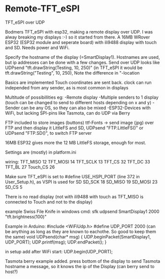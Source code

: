 # Remote-TFT_eSPI
TFT_eSPI over UDP

Bodmers TFT_eSPI with esp32, making a remote display over UDP.
I was alway breaking my displays :-) so it started from there.
A 16MB WRover ESP32 (ESP32 module and seperate board) with ili9488 display with touch and SD.
Needs power and WiFi.

Specify the hostname of the display (=SmartDisplay1). Hostnames are used, but ip addresses can be done with a few changes.
Send over UDP looks like UDPsend "tft.drawString(Testing, 10, 250)" (in TFT_eSPI it would be tft.drawString("Testing", 10, 250), Note the difference in "-location

Basics are implemented
Touch coordinates are sent back.
clock can run independed from any sender, as is most common in displays

Multitude of possibillities eg:
-Remote display
-Multiple senders to 1 display (touch can be changed to send to different hosts depending on x and y)
-Sender can be any OS, so they can also be mixed
-ESP32-Devices with WiFi, but lacking SPI-pins like Tasmota, can do UDP via Berry

FTP included to store images (buttons) ttf-Fonts -> send image (jpg) over FTP and then display it
LittleFS and SD, UDPsend "FTP.LittleFS()" or UDPsend "FTP.SD()", to switch FTP server

16MB ESP32 gives more the 12 MB LittleFS storage, enough for most.


Settings are (mostly) in platform.ini

wiring:
TFT_MISO 12
TFT_MOSI 14
TFT_SCLK 13
TFT_CS   32
TFT_DC   33
TFT_BL   27
Touch_CS 26

Make sure TFT_eSPI is set to #define USE_HSPI_PORT (line 372 in User_Setup.h), as VSPI is used for SD
SD_SCK  18
SD_MISO 19
SD_MOSI 23
SD_CS   5

There is no read display (not with ili9488 with touch as TFT_MISO is connected to Touch and not to the display)

example Swiss File Knife in windows cmd: sfk udpsend SmartDisplay1 2000 "tft.brightness(100)"

Example in Arduino:
#include <WiFiUdp.h>
#define UDP_PORT 2000 (can be anything as long as they are known to eachothe. So good to keep them the same)
void UDPsend(char* msg)
{
  UDP.beginPacket(SmartDisplay1, UDP_PORT);
  UDP.printf(msg);
  UDP.endPacket();
}

in setup add after WiFi start:
UDP.begin(UDP_PORT);

Tasmota berry example added.
press bottom of the display to send Tasmota hostname a message, so it knows the ip of the Display (can berry send to host?)
